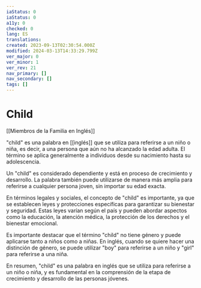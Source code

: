 ```yaml
---
iaStatus: 0
iaStatus: 0
a11y: 0
checked: 0
lang: ES
translations: 
created: 2023-09-13T02:30:54.000Z
modified: 2024-03-13T14:33:29.799Z
ver_major: 0
ver_minor: 1
ver_rev: 21
nav_primary: []
nav_secondary: []
tags: []
---
```

# Child

[[Miembros de la Familia en Inglés]]

"child" es una palabra en [[inglés]] que se utiliza para referirse a un niño o niña, es decir, a una persona que aún no ha alcanzado la edad adulta. El término se aplica generalmente a individuos desde su nacimiento hasta su adolescencia.

Un "child" es considerado dependiente y está en proceso de crecimiento y desarrollo. La palabra también puede utilizarse de manera más amplia para referirse a cualquier persona joven, sin importar su edad exacta.

En términos legales y sociales, el concepto de "child" es importante, ya que se establecen leyes y protecciones específicas para garantizar su bienestar y seguridad. Estas leyes varían según el país y pueden abordar aspectos como la educación, la atención médica, la protección de los derechos y el bienestar emocional.

Es importante destacar que el término "child" no tiene género y puede aplicarse tanto a niños como a niñas. En inglés, cuando se quiere hacer una distinción de género, se puede utilizar "boy" para referirse a un niño y "girl" para referirse a una niña.

En resumen, "child" es una palabra en inglés que se utiliza para referirse a un niño o niña, y es fundamental en la comprensión de la etapa de crecimiento y desarrollo de las personas jóvenes.